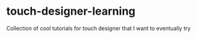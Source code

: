 # touch-designer-learning
Collection of cool tutorials for touch designer that I want to eventually try

